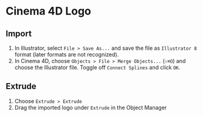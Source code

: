 # Cinema 4D Logo

## Import

1. In Illustrator, select `File > Save As...` and save the file as `Illustrator 8` format (later formats are not recognized).
2. In Cinema 4D, choose `Objects > File > Merge Objects...` (`⇧⌘O`) and choose the Illustrator file. Toggle off `Connect Splines` and click `OK`.

## Extrude

1. Choose `Extrude > Extrude`
2. Drag the imported logo under `Extrude` in the Object Manager

